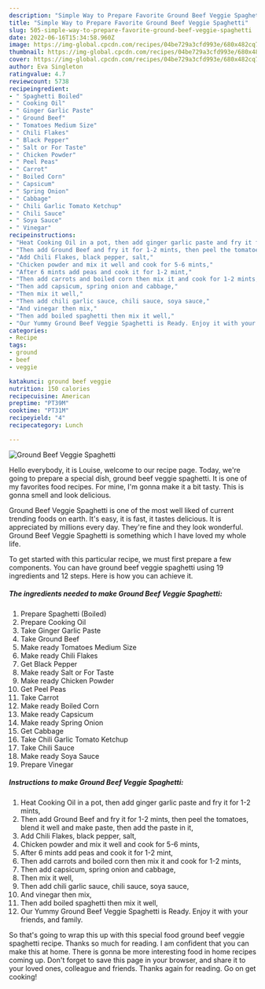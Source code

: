 ```yaml
---
description: "Simple Way to Prepare Favorite Ground Beef Veggie Spaghetti"
title: "Simple Way to Prepare Favorite Ground Beef Veggie Spaghetti"
slug: 505-simple-way-to-prepare-favorite-ground-beef-veggie-spaghetti
date: 2022-06-16T15:34:58.960Z
image: https://img-global.cpcdn.com/recipes/04be729a3cfd993e/680x482cq70/ground-beef-veggie-spaghetti-recipe-main-photo.jpg
thumbnail: https://img-global.cpcdn.com/recipes/04be729a3cfd993e/680x482cq70/ground-beef-veggie-spaghetti-recipe-main-photo.jpg
cover: https://img-global.cpcdn.com/recipes/04be729a3cfd993e/680x482cq70/ground-beef-veggie-spaghetti-recipe-main-photo.jpg
author: Eva Singleton
ratingvalue: 4.7
reviewcount: 5738
recipeingredient:
- " Spaghetti Boiled"
- " Cooking Oil"
- " Ginger Garlic Paste"
- " Ground Beef"
- " Tomatoes Medium Size"
- " Chili Flakes"
- " Black Pepper"
- " Salt or For Taste"
- " Chicken Powder"
- " Peel Peas"
- " Carrot"
- " Boiled Corn"
- " Capsicum"
- " Spring Onion"
- " Cabbage"
- " Chili Garlic Tomato Ketchup"
- " Chili Sauce"
- " Soya Sauce"
- " Vinegar"
recipeinstructions:
- "Heat Cooking Oil in a pot, then add ginger garlic paste and fry it for 1-2 mints,"
- "Then add Ground Beef and fry it for 1-2 mints, then peel the tomatoes, blend it well and make paste, then add the paste in it,"
- "Add Chili Flakes, black pepper, salt,"
- "Chicken powder and mix it well and cook for 5-6 mints,"
- "After 6 mints add peas and cook it for 1-2 mint,"
- "Then add carrots and boiled corn then mix it and cook for 1-2 mints,"
- "Then add capsicum, spring onion and cabbage,"
- "Then mix it well,"
- "Then add chili garlic sauce, chili sauce, soya sauce,"
- "And vinegar then mix,"
- "Then add boiled spaghetti then mix it well,"
- "Our Yummy Ground Beef Veggie Spaghetti is Ready. Enjoy it with your friends, and family."
categories:
- Recipe
tags:
- ground
- beef
- veggie

katakunci: ground beef veggie 
nutrition: 150 calories
recipecuisine: American
preptime: "PT39M"
cooktime: "PT31M"
recipeyield: "4"
recipecategory: Lunch

---
```



![Ground Beef Veggie Spaghetti](https://img-global.cpcdn.com/recipes/04be729a3cfd993e/680x482cq70/ground-beef-veggie-spaghetti-recipe-main-photo.jpg)

Hello everybody, it is Louise, welcome to our recipe page. Today, we're going to prepare a special dish, ground beef veggie spaghetti. It is one of my favorites food recipes. For mine, I'm gonna make it a bit tasty. This is gonna smell and look delicious.



Ground Beef Veggie Spaghetti is one of the most well liked of current trending foods on earth. It's easy, it is fast, it tastes delicious. It is appreciated by millions every day. They're fine and they look wonderful. Ground Beef Veggie Spaghetti is something which I have loved my whole life.


To get started with this particular recipe, we must first prepare a few components. You can have ground beef veggie spaghetti using 19 ingredients and 12 steps. Here is how you can achieve it.

<!--inarticleads1-->

##### The ingredients needed to make Ground Beef Veggie Spaghetti:

1. Prepare  Spaghetti (Boiled)
1. Prepare  Cooking Oil
1. Take  Ginger Garlic Paste
1. Take  Ground Beef
1. Make ready  Tomatoes Medium Size
1. Make ready  Chili Flakes
1. Get  Black Pepper
1. Make ready  Salt or For Taste
1. Make ready  Chicken Powder
1. Get  Peel Peas
1. Take  Carrot
1. Make ready  Boiled Corn
1. Make ready  Capsicum
1. Make ready  Spring Onion
1. Get  Cabbage
1. Take  Chili Garlic Tomato Ketchup
1. Take  Chili Sauce
1. Make ready  Soya Sauce
1. Prepare  Vinegar




<!--inarticleads2-->

##### Instructions to make Ground Beef Veggie Spaghetti:

1. Heat Cooking Oil in a pot, then add ginger garlic paste and fry it for 1-2 mints,
1. Then add Ground Beef and fry it for 1-2 mints, then peel the tomatoes, blend it well and make paste, then add the paste in it,
1. Add Chili Flakes, black pepper, salt,
1. Chicken powder and mix it well and cook for 5-6 mints,
1. After 6 mints add peas and cook it for 1-2 mint,
1. Then add carrots and boiled corn then mix it and cook for 1-2 mints,
1. Then add capsicum, spring onion and cabbage,
1. Then mix it well,
1. Then add chili garlic sauce, chili sauce, soya sauce,
1. And vinegar then mix,
1. Then add boiled spaghetti then mix it well,
1. Our Yummy Ground Beef Veggie Spaghetti is Ready. Enjoy it with your friends, and family.




So that's going to wrap this up with this special food ground beef veggie spaghetti recipe. Thanks so much for reading. I am confident that you can make this at home. There is gonna be more interesting food in home recipes coming up. Don't forget to save this page in your browser, and share it to your loved ones, colleague and friends. Thanks again for reading. Go on get cooking!
